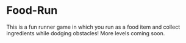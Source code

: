 # Food-Run
This is a fun runner game in which you run as a food item and collect ingredients while dodging obstacles! More levels coming soon.
